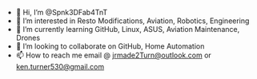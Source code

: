 - 👋 Hi, I’m @Spnk3DFab4TnT
- 👀 I’m interested in Resto Modifications, Aviation, Robotics, Engineering
- 🌱 I’m currently learning GitHub, Linux, ASUS, Aviation Maintenance, Drones
- 💞️ I’m looking to collaborate on GitHub, Home Automation
- 📫 How to reach me email @ jrmade2Turn@outlook.com or ken.turner530@gmail.com

<!---
Spnk3DFab4TnT/Spnk3DFab4TnT is a ✨ special ✨ repository because its `README.md` (this file) appears on your GitHub profile.
You can click the Preview link to take a look at your changes.
--->
